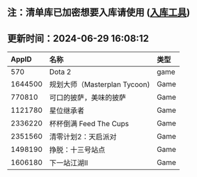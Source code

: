 ## 注：清单库已加密想要入库请使用 ([入库工具](https://github.com/BlankTMing/ManifestAutoUpdate/releases))

## 更新时间：2024-06-29 16:08:12
| AppID | 名称 | 类型  |
| :-------------------- | :----------------------------- | :----------- |
| 570 | Dota 2| game |
| 1644500 | 规划大师（Masterplan Tycoon)| Game |
| 770810 | 可口的披萨，美味的披萨| Game |
| 1121780 | 星位继承者| Game |
| 2336220 | 杯杯倒满 Feed The Cups| Game |
| 2351560 | 清零计划2：天启派对| Game |
| 1498190 | 挣脱：十三号站点| Game |
| 1606180 | 下一站江湖Ⅱ| Game |
